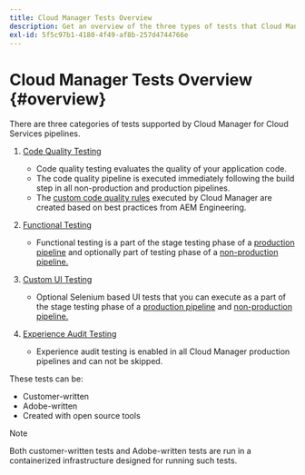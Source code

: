 ```yaml
---
title: Cloud Manager Tests Overview
description: Get an overview of the three types of tests that Cloud Manager automatically runs to ensure quality of your custom code.
exl-id: 5f5c97b1-4180-4f49-af8b-257d4744766e
---
```


# Cloud Manager Tests Overview {#overview}

There are three categories of tests supported by Cloud Manager for Cloud Services pipelines.

1. [Code Quality Testing](/help/implementing/cloud-manager/code-quality-testing.md)

   * Code quality testing evaluates the quality of your application code.
   * The code quality pipeline is executed immediately following the build step in all non-production and production pipelines.
   * The [custom code quality rules](/help/implementing/cloud-manager/custom-code-quality-rules.md) executed by Cloud Manager are created based on best practices from AEM Engineering.

1. [Functional Testing](/help/implementing/cloud-manager/functional-testing.md)

   * Functional testing is a part of the stage testing phase of a [production pipeline](/help/implementing/cloud-manager/configuring-pipelines/configuring-production-pipelines.md) and optionally part of testing phase of a [non-production pipeline.](/help/implementing/cloud-manager/configuring-pipelines/configuring-non-production-pipelines.md)

1. [Custom UI Testing](/help/implementing/cloud-manager/ui-testing.md)

   * Optional Selenium based UI tests that you can execute as a part of the stage testing phase of a [production pipeline](/help/implementing/cloud-manager/configuring-pipelines/configuring-production-pipelines.md) and [non-production pipeline.](/help/implementing/cloud-manager/configuring-pipelines/configuring-non-production-pipelines.md)


1. [Experience Audit Testing](/help/implementing/cloud-manager/experience-audit-testing.md)

   * Experience audit testing is enabled in all Cloud Manager production pipelines and can not be skipped.

These tests can be:

* Customer-written 
* Adobe-written
* Created with open source tools 

>[!NOTE]
>
> Both customer-written tests and Adobe-written tests are run in a containerized infrastructure designed for running such tests.
